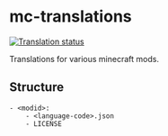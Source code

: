 # mc-translations
[![Translation status](https://weblate.not4y.net/widgets/mc/-/svg-badge.svg)](https://weblate.not4y.net/engage/mc/)

Translations for various minecraft mods.

## Structure
```
- <modid>:
    - <language-code>.json
    - LICENSE
```
